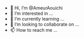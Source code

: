 - 👋 Hi, I’m @AmeurAouichi
- 👀 I’m interested in ...
- 🌱 I’m currently learning ...
- 💞️ I’m looking to collaborate on ...
- 📫 How to reach me ...

<!---
AmeurAouichi/AmeurAouichi is a ✨ special ✨ repository because its `README.md` (this file) appears on your GitHub profile.
You can click the Preview link to take a look at your changes.
--->
